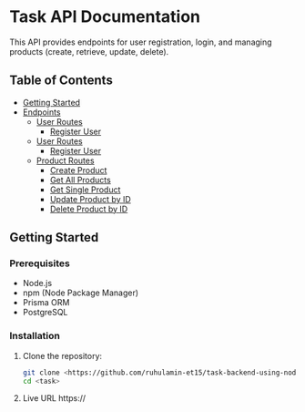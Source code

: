 # Task API Documentation

This API provides endpoints for user registration, login, and managing products (create, retrieve, update, delete).

## Table of Contents

- [Getting Started](#getting-started)
- [Endpoints](#http://localhost:5000/api/v1)
  - [User Routes](#users)
    - [Register User](#register)
  - [User Routes](#auth)
    - [Register User](#login)
  - [Product Routes](#product)
    - [Create Product](#create)
    - [Get All Products](#)
    - [Get Single Product](#id)
    - [Update Product by ID](#id)
    - [Delete Product by ID](#id)

## Getting Started

### Prerequisites

- Node.js
- npm (Node Package Manager)
- Prisma ORM
- PostgreSQL

### Installation

1. Clone the repository:
   ```bash
   git clone <https://github.com/ruhulamin-et15/task-backend-using-node-prisma-postgresql>
   cd <task>
   ```
2. Live URL https://
